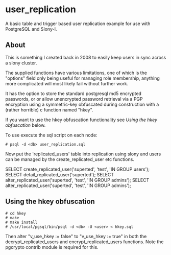 user_replication
================

A basic table and trigger based user replication example for use
with PostgreSQL and Slony-I.

About
-----

This is something I created back in 2008 to easily keep users in sync 
across a slony cluster.

The supplied functions have various limitations, one of which is the "options" 
field only being useful for managing role membership, anything more complicated 
will most likely fail without further work.

It has the option to store the standard postgresql md5 encrypted passwords, or 
or allow unencrypted password retrieval via a PGP encryption using a symmetric-key
obfuscated during construction with a (rather horrible) c function named "hkey".

If you want to use the hkey obfuscation functionality see *Using the hkey obfuscation*
below.

To use execute the sql script on each node:

    # psql -d <db> user_replication.sql

Now put the 'replicated_users' table into replication using slony and users
can be managed by the create_replicated_user etc functions.

SELECT create_replicated_user('superted', 'test', 'IN GROUP users');
SELECT detail_replicated_user('superted');
SELECT alter_replicated_user('superted', 'test', 'IN GROUP admins');
SELECT alter_replicated_user('superted', 'test', 'IN GROUP admins');

Using the hkey obfuscation
--------------------------

    # cd hkey
    # make
    # make install
    # /usr/local/pgsql/bin/psql -d <db> -U <user> < hkey.sql

Then alter "v_use_hkey := false" to "v_use_hkey := true" in both the
decrypt_replicated_users and encrypt_replicated_users functions. 
Note the pgcrypto contrib module is required for this.
